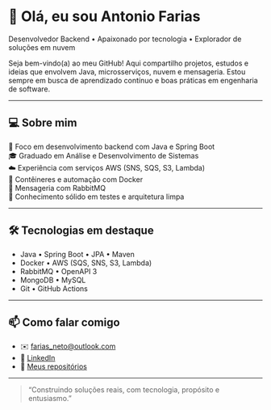 # 👋 Olá, eu sou Antonio Farias  
Desenvolvedor Backend • Apaixonado por tecnologia • Explorador de soluções em nuvem  

Seja bem-vindo(a) ao meu GitHub! Aqui compartilho projetos, estudos e ideias que envolvem Java, microsserviços, nuvem e mensageria. Estou sempre em busca de aprendizado contínuo e boas práticas em engenharia de software.

---

## 💻 Sobre mim

🎯 Foco em desenvolvimento backend com Java e Spring Boot  
🎓 Graduado em Análise e Desenvolvimento de Sistemas  
☁️ Experiência com serviços AWS (SNS, SQS, S3, Lambda)  
🐳 Contêineres e automação com Docker  
📡 Mensageria com RabbitMQ  
🧪 Conhecimento sólido em testes e arquitetura limpa

---

## 🛠️ Tecnologias em destaque

- Java • Spring Boot • JPA • Maven  
- Docker • AWS (SQS, SNS, S3, Lambda)  
- RabbitMQ • OpenAPI 3  
- MongoDB • MySQL  
- Git • GitHub Actions  

---

## 📫 Como falar comigo

- ✉️ farias_neto@outlook.com  
- 💼 [LinkedIn](https://www.linkedin.com/in/fariaspnt/)  
- 🧠 [Meus repositórios](https://github.com/FariasPNt)

---
<!--
## 📊 GitHub Stats

![Antonio GitHub Stats](https://github-readme-stats.vercel.app/api?username=FariasPNt&show_icons=true&theme=dracula)  
![Top Linguagens](https://github-readme-stats.vercel.app/api/top-langs/?username=FariasPNt&layout=compact&theme=dracula)

---
-->
> “Construindo soluções reais, com tecnologia, propósito e entusiasmo.”



<!--
**FariasPNt/FariasPNt** is a ✨ _special_ ✨ repository because its `README.md` (this file) appears on your GitHub profile.

Here are some ideas to get you started:

- 🔭 I’m currently working on ...
- 🌱 I’m currently learning ...
- 👯 I’m looking to collaborate on ...
- 🤔 I’m looking for help with ...
- 💬 Ask me about ...
- 📫 How to reach me: ...
- 😄 Pronouns: ...
- ⚡ Fun fact: ...
-->
